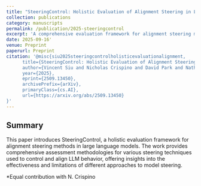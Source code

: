 ```yaml
---
title: "SteeringControl: Holistic Evaluation of Alignment Steering in LLMs"
collection: publications
category: manuscripts
permalink: /publication/2025-steeringcontrol
excerpt: 'A comprehensive evaluation framework for alignment steering methods in large language models.'
date: 2025-09-16'
venue: Preprint
paperurl: Preprint
citation: '@misc{siu2025steeringcontrolholisticevaluationalignment,
      title={SteeringControl: Holistic Evaluation of Alignment Steering in LLMs}, 
      author={Vincent Siu and Nicholas Crispino and David Park and Nathan W. Henry and Zhun Wang and Yang Liu and Dawn Song and Chenguang Wang},
      year={2025},
      eprint={2509.13450},
      archivePrefix={arXiv},
      primaryClass={cs.AI},
      url={https://arxiv.org/abs/2509.13450}
}'
---
```



## Summary

This paper introduces SteeringControl, a holistic evaluation framework for alignment steering methods in large language models. The work provides comprehensive assessment methodologies for various steering techniques used to control and align LLM behavior, offering insights into the effectiveness and limitations of different approaches to model steering.

*Equal contribution with N. Crispino